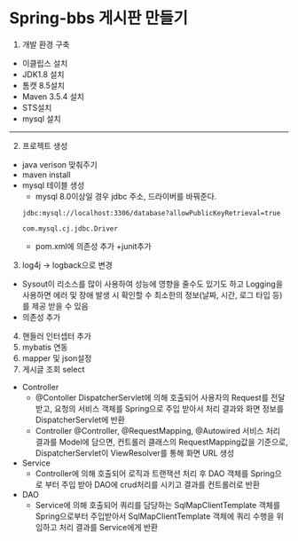 # Spring-bbs 게시판 만들기

1. 개발 환경 구축
- 이클립스 설치
- JDK1.8 설치
- 톰캣 8.5설치
- Maven 3.5.4 설치
- STS설치
- mysql 설치
-----------------------------------------------------

2. 프로젝트 생성
- java verison 맞춰주기
- maven install 
- mysql 테이블 생성
    - mysql 8.0이상일 경우 jdbc 주소, 드라이버를 바꿔준다.
    ```
    jdbc:mysql://localhost:3306/database?allowPublicKeyRetrieval=true
    ```
    ```
    com.mysql.cj.jdbc.Driver
    ```
    - pom.xml에 의존성 추가  +junit추가

3. log4j -> logback으로 변경
  - Sysout이 리소스를 많이 사용하여 성능에 영향을 줄수도 있기도 하고  Logging을 사용하면 에러 및 장애 발생 시 확인할 수 최소한의 정보(날짜, 시간, 로그 타입 등)를 제공 받을 수 있음
  - 의존성 추가
4. 핸들러 인터셉터 추가
5. mybatis 연동
6. mapper 및 json설정
7. 게시글 조회 select
- Controller
  - @Contoller DispatcherServlet에 의해 호출되어 사용자의 Request를 전달 받고, 요청의 서비스 객체를 Spring으로 주입 받아서 처리 결과와 화면 정보를 DispatcherServlet에 반환
  - Controller @Controller, @RequestMapping, @Autowired 서비스 처리 결과를 Model에 담으면, 컨트롤러 클래스의 RequestMapping값을 기준으로, DispatcherServlet이 ViewResolver를 통해 화면 URL 생성
- Service 
  - Controller에 의해 호출되어 로직과 트랜잭션 처리 후 DAO 객체를 Spring으로 부터 주입 받아 DAO에 crud처리를 시키고 결과를 컨트롤러로 반환
- DAO 
  - Service에 의해 호출되어 쿼리를 담당하는 SqlMapClientTemplate 객체를 Spring으로부터 주입받아서 SqlMapClientTemplate 객체에 쿼리 수행을 위임하고 처리 결과를 Service에게 반환
